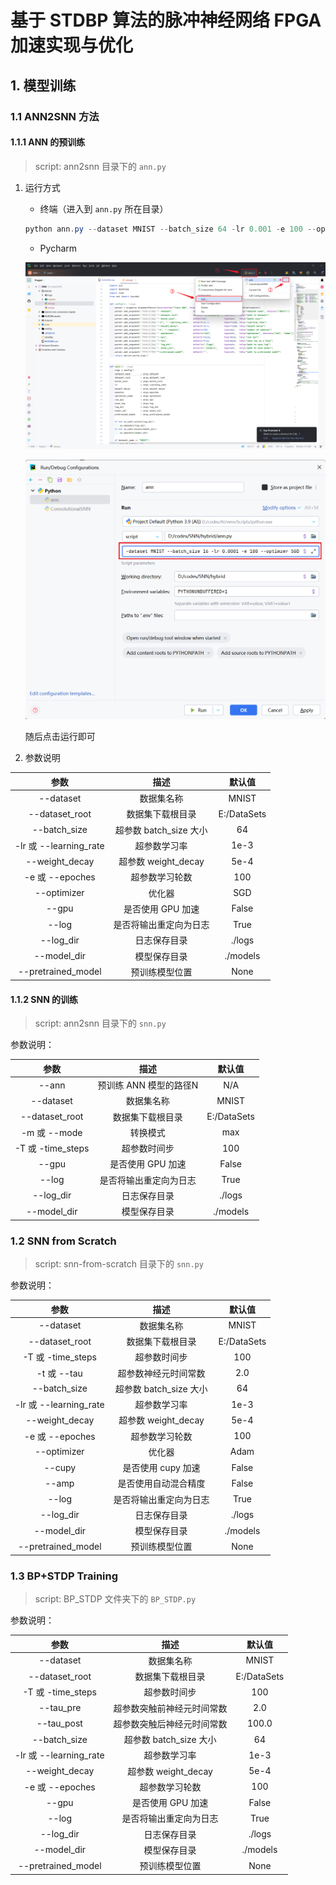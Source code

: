 # 基于 STDBP 算法的脉冲神经网络 FPGA 加速实现与优化

## 1. 模型训练

### 1.1 ANN2SNN 方法

#### 1.1.1 ANN 的预训练

>  script: ann2snn 目录下的 `ann.py`

1. 运行方式

   + 终端（进入到 `ann.py` 所在目录）

   ```powershell
   python ann.py --dataset MNIST --batch_size 64 -lr 0.001 -e 100 --optimizer SGD
   ```

   + Pycharm

   ![1738483637765](README.assets/1738483637765.png)

   ![1738497711401](README.assets/1738497711401.png)

   随后点击运行即可

2. 参数说明

|          参数          |          描述          |   默认值    |
| :--------------------: | :--------------------: | :---------: |
|       --dataset        |       数据集名称       |    MNIST    |
|     --dataset_root     |    数据集下载根目录    | E:/DataSets |
|      --batch_size      | 超参数 batch_size 大小 |     64      |
| -lr 或 --learning_rate |      超参数学习率      |    1e-3     |
|     --weight_decay     |  超参数 weight_decay   |    5e-4     |
|    -e 或 --epoches     |     超参数学习轮数     |     100     |
|      --optimizer       |         优化器         |     SGD     |
|         --gpu          |   是否使用 GPU 加速    |    False    |
|         --log          | 是否将输出重定向为日志 |    True     |
|       --log_dir        |      日志保存目录      |   ./logs    |
|      --model_dir       |      模型保存目录      |  ./models   |
|   --pretrained_model   |     预训练模型位置     |    None     |

#### 1.1.2 SNN 的训练

> script: ann2snn 目录下的 `snn.py`

参数说明：

|       参数        |          描述          |   默认值    |
| :---------------: | :--------------------: | :---------: |
|       --ann       | 预训练 ANN 模型的路径N |     N/A     |
|     --dataset     |       数据集名称       |    MNIST    |
|  --dataset_root   |    数据集下载根目录    | E:/DataSets |
|   -m 或 --mode    |        转换模式        |     max     |
| -T 或 -time_steps |      超参数时间步      |     100     |
|       --gpu       |   是否使用 GPU 加速    |    False    |
|       --log       | 是否将输出重定向为日志 |    True     |
|     --log_dir     |      日志保存目录      |   ./logs    |
|    --model_dir    |      模型保存目录      |  ./models   |

### 1.2 SNN from Scratch

> script: snn-from-scratch 目录下的 `snn.py`

参数说明：

|          参数          |          描述          |   默认值    |
| :--------------------: | :--------------------: | :---------: |
|       --dataset        |       数据集名称       |    MNIST    |
|     --dataset_root     |    数据集下载根目录    | E:/DataSets |
|   -T 或 -time_steps    |      超参数时间步      |     100     |
|      -t 或 --tau       |  超参数神经元时间常数  |     2.0     |
|      --batch_size      | 超参数 batch_size 大小 |     64      |
| -lr 或 --learning_rate |      超参数学习率      |    1e-3     |
|     --weight_decay     |  超参数 weight_decay   |    5e-4     |
|    -e 或 --epoches     |     超参数学习轮数     |     100     |
|      --optimizer       |         优化器         |    Adam     |
|         --cupy         |   是否使用 cupy 加速   |    False    |
|         --amp          |  是否使用自动混合精度  |    False    |
|         --log          | 是否将输出重定向为日志 |    True     |
|       --log_dir        |      日志保存目录      |   ./logs    |
|      --model_dir       |      模型保存目录      |  ./models   |
|   --pretrained_model   |     预训练模型位置     |    None     |

### 1.3 BP+STDP Training

> script: BP_STDP 文件夹下的 `BP_STDP.py`

参数说明：

|          参数          |            描述            |   默认值    |
| :--------------------: | :------------------------: | :---------: |
|       --dataset        |         数据集名称         |    MNIST    |
|     --dataset_root     |      数据集下载根目录      | E:/DataSets |
|   -T 或 -time_steps    |        超参数时间步        |     100     |
|       --tau_pre        | 超参数突触前神经元时间常数 |     2.0     |
|       --tau_post       | 超参数突触后神经元时间常数 |    100.0    |
|      --batch_size      |   超参数 batch_size 大小   |     64      |
| -lr 或 --learning_rate |        超参数学习率        |    1e-3     |
|     --weight_decay     |    超参数 weight_decay     |    5e-4     |
|    -e 或 --epoches     |       超参数学习轮数       |     100     |
|         --gpu          |     是否使用 GPU 加速      |    False    |
|         --log          |   是否将输出重定向为日志   |    True     |
|       --log_dir        |        日志保存目录        |   ./logs    |
|      --model_dir       |        模型保存目录        |  ./models   |
|   --pretrained_model   |       预训练模型位置       |    None     |

